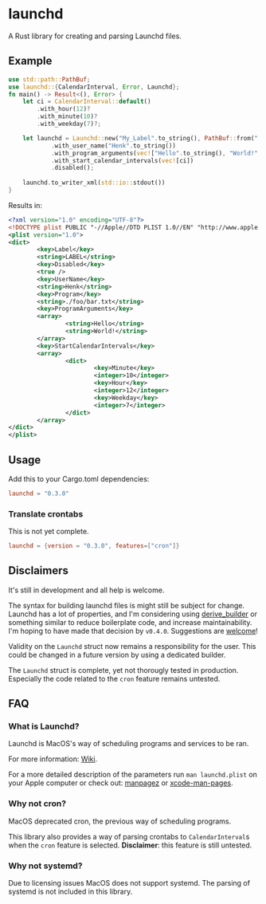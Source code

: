 # launchd
A Rust library for creating and parsing Launchd files.

## Example

``` rust
use std::path::PathBuf;
use launchd::{CalendarInterval, Error, Launchd};
fn main() -> Result<(), Error> {
    let ci = CalendarInterval::default()
        .with_hour(12)?
        .with_minute(10)?
        .with_weekday(7)?;

    let launchd = Launchd::new("My_Label".to_string(), PathBuf::from("./foo/bar.txt"))
            .with_user_name("Henk".to_string())
            .with_program_arguments(vec!["Hello".to_string(), "World!".to_string()])
            .with_start_calendar_intervals(vec![ci])
            .disabled();
    
    launchd.to_writer_xml(std::io::stdout())
}
```

Results in:

``` xml
<?xml version="1.0" encoding="UTF-8"?>
<!DOCTYPE plist PUBLIC "-//Apple//DTD PLIST 1.0//EN" "http://www.apple.com/DTDs/PropertyList-1.0.dtd">
<plist version="1.0">
<dict>
        <key>Label</key>
        <string>LABEL</string>
        <key>Disabled</key>
        <true />
        <key>UserName</key>
        <string>Henk</string>
        <key>Program</key>
        <string>./foo/bar.txt</string>
        <key>ProgramArguments</key>
        <array>
                <string>Hello</string>
                <string>World!</string>
        </array>
        <key>StartCalendarIntervals</key>
        <array>
                <dict>
                        <key>Minute</key>
                        <integer>10</integer>
                        <key>Hour</key>
                        <integer>12</integer>
                        <key>Weekday</key>
                        <integer>7</integer>
                </dict>
        </array>
</dict>
</plist>
```

## Usage
Add this to your Cargo.toml dependencies:
``` toml
launchd = "0.3.0"
```

### Translate crontabs
This is not yet complete.
``` toml
launchd = {version = "0.3.0", features=["cron"]}
```

## Disclaimers
It's still in development and all help is welcome.

The syntax for building launchd files is might still be subject for change. 
Launchd has a lot of properties, and I'm considering using [derive_builder](https://docs.rs/derive_builder/0.9.0/derive_builder/) or something similar to reduce boilerplate code, and increase maintainability. I'm hoping to have made that decision by `v0.4.0`. Suggestions are [welcome](https://github.com/koenichiwa/launchd/issues/4)!

Validity on the `Launchd` struct now remains a responsibility for the user. This could be changed in a future version by using a dedicated builder.

The `Launchd` struct is complete, yet not thorougly tested in production. Especially the code related to the `cron` feature remains untested.

## FAQ
### What is Launchd?
Launchd is MacOS's way of scheduling programs and services to be ran.

For more information: [Wiki](https://en.wikipedia.org/wiki/Launchd).

For a more detailed description of the parameters run `man launchd.plist` on your Apple computer or check out: [manpagez](https://www.manpagez.com/man/5/launchd.plist/) or [xcode-man-pages](https://keith.github.io/xcode-man-pages/launchd.plist.5.html).

### Why not cron?
MacOS deprecated cron, the previous way of scheduling programs.

This library also provides a way of parsing crontabs to `CalendarInterval`s when the `cron` feature is selected.
**Disclaimer**: this feature is still untested.

### Why not systemd?
Due to licensing issues MacOS does not support systemd. 
The parsing of systemd is not included in this library.